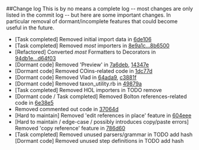##Change log
This is by no means a complete log -- most changes are only listed in the commit log -- but here are some important changes. In particular removal of dormant/incomplete features that could become useful in the future.

* [Task completed] Removed initial import data in [6de106](https://github.com/calacademy/antcat/commit/6de1064967319876344be72098bd1db6dfcbef03)
* [Task completed] Removed *most* importers in [8e9a1c...8b6500](https://github.com/calacademy/antcat/compare/8e9a1cef3e461325c0b023ef66127d40915c1016...8b6500373e5874a2e6505a17a0597ed4cee48082)
* [Refactored] Converted *most* Formatters to Decorators in [94db1e...d64f03](https://github.com/calacademy/antcat/compare/94db1ea72bef8c5136bbcc11e46f9c84b82087ef...d64f038b806b1b79a72a706ae6a1e5b0a6802170)
* [Dormant code] Removed 'Preview' in [7a6deb](https://github.com/calacademy/antcat/commit/7a6deb25ab58bb4b95d963ab0461841c13611109), [14347e](https://github.com/jonkerz/antcat/commit/14347eec6bdfef7770e37bc240816f6410821620)
* [Dormant code] Removed COins-related code in [1dc77d](https://github.com/calacademy/antcat/commit/1dc77dc115053574aef75b7c481ccec63aa6ca3c)
* [Dormant code] Removed Vlad in [64ada9](https://github.com/calacademy/antcat/commit/64ada9091bb6f11602b244d3ca48c24fdf393950), [c3881f](https://github.com/calacademy/antcat/commit/c3881f7fbdd24d643876b64cd5e80ffdbcad9761)
* [Dormant code] Removed taxon_utility.rb in [49879a](https://github.com/calacademy/antcat/commit/49879a6b653d98e8015a52b0d7318cdcf46b0c08)
* [Task completed] Removed HOL importers in TODO remove
* [Dormant code / Task completed] Removed Bolton references-related code in [6e38e5](https://github.com/jonkerz/antcat/commit/6e38e57afd636827c8f9c5142b86a9f0893f2240)
* Removed commented out code in [37064d](https://github.com/jonkerz/antcat/commit/37064da56f47a530a388b268289a73cb24b93d75)
* [Hard to maintain] Removed 'edit references in place' feature in [604eee](https://github.com/jonkerz/antcat/commit/604eee89bc25abd9202c579989a5163a5dd6539e)
* [Hard to maintain / edge-case / possibly introduces copy/paste errors] Removed 'copy reference' feature in [786d60](https://github.com/jonkerz/antcat/commit/786d60b0d4e8395816e6a65b7248d2ef91c3897b)
* [Task completed] Removed unused parsers/grammar in TODO add hash
 [Dormant code] Removed unused step definitions in TODO add hash
